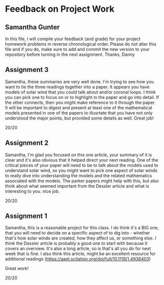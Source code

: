# Feedback on Project Work
## Samantha Gunter

In this file, I will compile your feedback (and grade) for your project homework problems in reverse chronological order. Please do not alter this file and if you do, make sure to add and commit the new version to your repository before turning in the next assignment. Thanks, Danny

## Assignment 3

Samantha, these summaries are very well done. I'm trying to see how you want to tie the three readings together into a paper. It appears you have models of solar wind that you could talk about and/or coronal loops. I think you can pick one to focus on or to highlight in the paper and go into detail. If the other connects, then you might make reference to it through the paper. It will be important to digest and present at least one of the mathematical models presented in one of the papers to illusrtate that you have not only understood the major points, but provided some details as well. Great job!

20/20


## Assignment 2

Samantha, I'm glad you focused on this one article, your summary of it is clear and it's also obvious that it helped direct your next reading. One of the critical pieces of your paper will need to be to talk about the models used to understand solar wind, so you might want to pick one aspect of solar winds to really dive into understanding the models and the related mathematics associated with the models. The parker papers might help with this, but also think about what seemed important from the Dessler article and what is interesting to you. nice job.

20/20

## Assignment 1

Samantha, this is a reasonable project for this class. I do think it's a BIG one, that you will need to decide on a specific aspect of to dig into - whether that's how solar winds are created, how they affect us, or something else. I think the Dessler article is probably a good one to start with because it covers an overview. It's also a long article, so is that's all you do for next week that is fine. I also think this article, might be an excellent resource for additional readings (https://aapt.scitation.org/doi/full/10.1119/1.4938403)

Great work!

20/20
